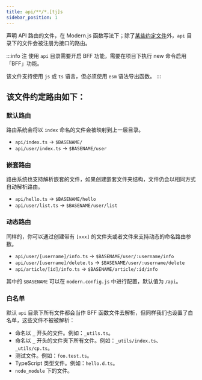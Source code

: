 ```yaml
---
title: api/**/*.[tj]s
sidebar_position: 1
---
```


声明 API 路由的文件，在 Modern.js 函数写法下；除了[某些约定文件](/docs/apis/app/hooks/api/functions/api)外，`api` 目录下的文件会被注册为接口的路由。

:::info 注
使用 `api` 目录需要开启 BFF 功能，需要在项目下执行 new 命令启用「BFF」功能。

该文件支持使用 `js` 或 `ts` 语言，但必须使用 `esm` 语法导出函数。
:::

## 该文件约定路由如下：

### 默认路由

路由系统会将以 `index` 命名的文件会被映射到上一层目录。

* `api/index.ts` -> `$BASENAME/`
* `api/user/index.ts` -> `$BASENAME/user`

### 嵌套路由

路由系统也支持解析嵌套的文件，如果创建嵌套文件夹结构，文件仍会以相同方式自动解析路由。

* `api/hello.ts` -> `$BASENAME/hello`
* `api/user/list.ts` -> `$BASENAME/user/list`

### 动态路由

同样的，你可以通过创建带有 `[xxx]` 的文件夹或者文件来支持动态的命名路由参数。

* `api/user/[username]/info.ts` -> `$BASENAME/user/:username/info`
* `api/user/[username]/delete.ts` -> `$BASENAME/user/:username/delete`
* `api/article/[id]/info.ts` -> `$BASENAME/article/:id/info`

其中的 `$BASENAME` 可以在 `modern.config.js` 中进行配置，默认值为 `/api`。

### 白名单

默认 `api` 目录下所有文件都会当作 BFF 函数文件去解析，但同样我们也设置了白名单，这些文件不被被解析：

* 命名以 `_` 开头的文件。例如：`_utils.ts`。
* 命名以 `_` 开头的文件夹下所有文件。例如：`_utils/index.ts`、`_utils/cp.ts`。
* 测试文件。例如：`foo.test.ts`。
* TypeScript 类型文件。例如：`hello.d.ts`。
* `node_module` 下的文件。


